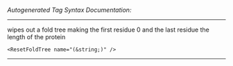 _Autogenerated Tag Syntax Documentation:_

---
wipes out a fold tree making the first residue 0 and the last residue the length of the protein

```
<ResetFoldTree name="(&string;)" />
```



---
